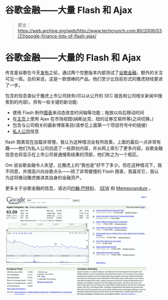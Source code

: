 # 谷歌金融——大量 Flash 和 Ajax

> 原文：<https://web.archive.org/web/http://www.techcrunch.com:80/2006/03/21/google-finance-lots-of-flash-ajax/>

# 谷歌金融——大量的 Flash 和 Ajax

 [](https://web.archive.org/web/20220516091648/http://finance.google.com/) 传言是谷歌在今天[发布](https://web.archive.org/web/20220516091648/http://googleblog.blogspot.com/2006/03/spring-is-season-for-love-and-data.html)之前，通过两个完整版本内部测试了[谷歌金融](https://web.archive.org/web/20220516091648/http://finance.google.com/)，额外的关注可见一斑。总的来说，这是一款很棒的产品。他们至少比目前形式的雅虎财经更进了一步。

包含的信息类似于雅虎上市公司财务(可以从公开的 SEC 报告和公司相关新闻中搜索到的内容)，但有一些关键的新功能:

*   使用 Flash 制作[图表](https://web.archive.org/web/20220516091648/http://finance.google.com/finance?q=aapl&btnG=Search&hl=en)来动态改变时间轴等功能；拖放以向后移动时间
*   在[主页](https://web.archive.org/web/20220516091648/http://finance.google.com/)上使用 Ajax 在市场视图(纳斯达克、纽约证券交易所等)之间切换。)
*   包含与公司相关的最新博客条目(请参见上面第一个项目符号中的链接)
*   [私人公司](https://web.archive.org/web/20220516091648/http://finance.google.com/finance?q=linkedin&btnG=Search&hl=en)信息

flash 图表现在加载非常慢，我认为这种情况会有所改善。上面的最后一点非常有趣——他们为私人公司创造了一些原创内容，并从网上索引了更多内容。谷歌金融信息也将显示在上市公司普通搜索结果的顶部，他们称之为一个框区。

Om 说谷歌金融令人失望，比雅虎上的“我也是”好不了多少。但在这种情况下，我不同意，并很高兴向谷歌点头——除了非常缓慢的 Flash 图表，我喜欢它，我认为这将推动雅虎推进其自身的金融资产。

更多关于谷歌金融的信息，请访问[约翰·巴特利](https://web.archive.org/web/20220516091648/http://battellemedia.com/archives/002437.php)、 [SEW](https://web.archive.org/web/20220516091648/http://searchenginewatch.com/searchday/article.php/3592876) 和 [Memeorandum](https://web.archive.org/web/20220516091648/http://tech.memeorandum.com/060321/p2#a060321p2) 。

![](img/3169a63dd87f6a88d66ba7ef83c12c3d.png)